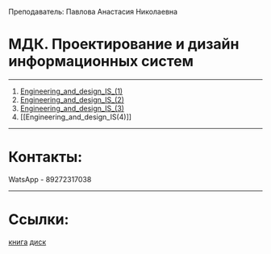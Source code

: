 Преподаватель: Павлова Анастасия Николаевна
# МДК. Проектирование и дизайн информационных систем
---
1. [Engineering_and_design_IS_(1)](Engineering_and_design_IS_(1).md)
2. [Engineering_and_design_IS_(2)](Engineering_and_design_IS_(2).md)
3. [Engineering_and_design_IS_(3)](Engineering_and_design_IS_(3).md)
4. [[Engineering_and_design_IS(4)]]
---
# Контакты:
WatsApp - 89272317038

---
# Ссылки:
[книга](https://elearning.academia-moscow.ru/login/)
[диск](https://drive.google.com/drive/folders/10g2cXR-e4qvtd1q8FQ7yPtyjli2-VLD5?usp=sharing)


